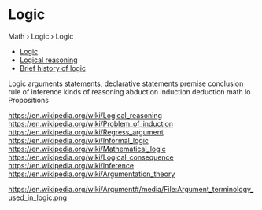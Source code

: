 # Logic

Math › Logic › Logic
- [Logic](./1-logic.md)
- [Logical reasoning](./2-logical-reasoning.md)
- [Brief history of logic](./3-logic-history.md)



Logic
arguments
statements, declarative statements
premise
conclusion
rule of inference
kinds of reasoning
abduction
induction
deduction
math lo
Propositions



https://en.wikipedia.org/wiki/Logical_reasoning
https://en.wikipedia.org/wiki/Problem_of_induction
https://en.wikipedia.org/wiki/Regress_argument
https://en.wikipedia.org/wiki/Informal_logic
https://en.wikipedia.org/wiki/Mathematical_logic
https://en.wikipedia.org/wiki/Logical_consequence
https://en.wikipedia.org/wiki/Inference
https://en.wikipedia.org/wiki/Argumentation_theory

https://en.wikipedia.org/wiki/Argument#/media/File:Argument_terminology_used_in_logic.png
